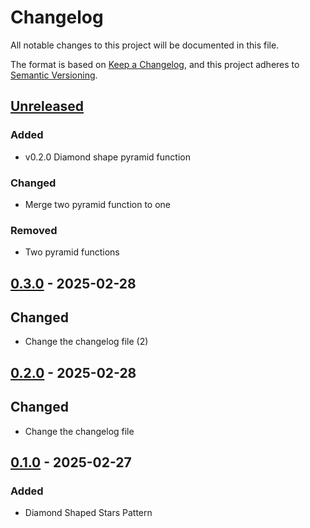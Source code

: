 # Changelog

All notable changes to this project will be documented in this file.

The format is based on [Keep a Changelog](https://keepachangelog.com/en/1.1.0/),
and this project adheres to [Semantic Versioning](https://semver.org/spec/v2.0.0.html).

## [Unreleased]

### Added

- v0.2.0 Diamond shape pyramid function

### Changed

- Merge two pyramid function to one

### Removed

- Two pyramid functions

## [0.3.0] - 2025-02-28

## Changed

- Change the changelog file (2)

## [0.2.0] - 2025-02-28

## Changed

- Change the changelog file

## [0.1.0] - 2025-02-27

### Added

- Diamond Shaped Stars Pattern

[unreleased]: https://github.com/JanayAlam/guild1/compare/v0.3.0...HEAD
[0.3.0]: https://github.com/JanayAlam/guild1/compare/v0.2.0...v0.3.0
[0.2.0]: https://github.com/JanayAlam/guild1/compare/v0.1.0...v0.2.0
[0.1.0]: https://github.com/olivierlacan/keep-a-changelog/releases/tag/v0.1.0
